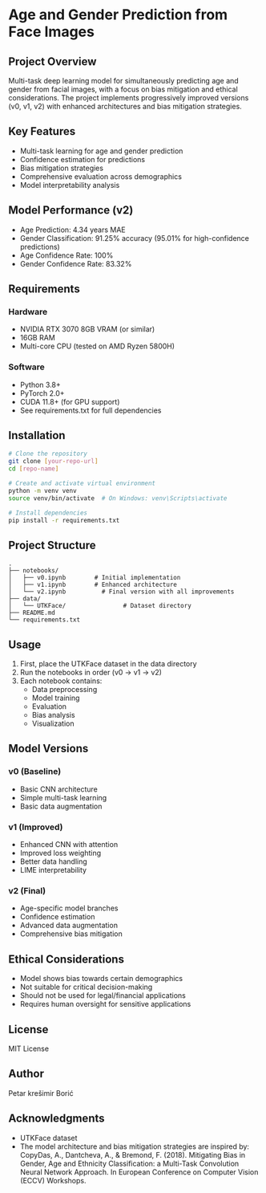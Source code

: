 # Age and Gender Prediction from Face Images

## Project Overview
Multi-task deep learning model for simultaneously predicting age and gender from facial images, with a focus on bias mitigation and ethical considerations. The project implements progressively improved versions (v0, v1, v2) with enhanced architectures and bias mitigation strategies.

## Key Features
- Multi-task learning for age and gender prediction
- Confidence estimation for predictions
- Bias mitigation strategies
- Comprehensive evaluation across demographics
- Model interpretability analysis

## Model Performance (v2)
- Age Prediction: 4.34 years MAE
- Gender Classification: 91.25% accuracy (95.01% for high-confidence predictions)
- Age Confidence Rate: 100%
- Gender Confidence Rate: 83.32%

## Requirements
### Hardware
- NVIDIA RTX 3070 8GB VRAM (or similar)
- 16GB RAM
- Multi-core CPU (tested on AMD Ryzen 5800H)

### Software
- Python 3.8+
- PyTorch 2.0+
- CUDA 11.8+ (for GPU support)
- See requirements.txt for full dependencies

## Installation
```bash
# Clone the repository
git clone [your-repo-url]
cd [repo-name]

# Create and activate virtual environment
python -m venv venv
source venv/bin/activate  # On Windows: venv\Scripts\activate

# Install dependencies
pip install -r requirements.txt
```

## Project Structure
```
.
├── notebooks/
│   ├── v0.ipynb        # Initial implementation
│   ├── v1.ipynb        # Enhanced architecture
│   └── v2.ipynb          # Final version with all improvements
├── data/
│   └── UTKFace/                # Dataset directory
├── README.md
└── requirements.txt
```

## Usage
1. First, place the UTKFace dataset in the data directory
2. Run the notebooks in order (v0 → v1 → v2)
3. Each notebook contains:
   - Data preprocessing
   - Model training
   - Evaluation
   - Bias analysis
   - Visualization

## Model Versions

### v0 (Baseline)
- Basic CNN architecture
- Simple multi-task learning
- Basic data augmentation

### v1 (Improved)
- Enhanced CNN with attention
- Improved loss weighting
- Better data handling
- LIME interpretability

### v2 (Final)
- Age-specific model branches
- Confidence estimation
- Advanced data augmentation
- Comprehensive bias mitigation

## Ethical Considerations
- Model shows bias towards certain demographics
- Not suitable for critical decision-making
- Should not be used for legal/financial applications
- Requires human oversight for sensitive applications

## License
MIT License

## Author
Petar krešimir Borić

## Acknowledgments
- UTKFace dataset
- The model architecture and bias mitigation strategies are inspired by:
CopyDas, A., Dantcheva, A., & Bremond, F. (2018). Mitigating Bias in Gender, Age and Ethnicity Classification: a Multi-Task Convolution Neural Network Approach. In European Conference on Computer Vision (ECCV) Workshops.
